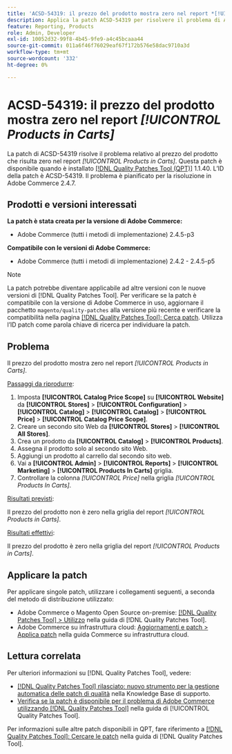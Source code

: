 ```yaml
---
title: 'ACSD-54319: il prezzo del prodotto mostra zero nel report *[!UICONTROL Products in Carts]*'
description: Applica la patch ACSD-54319 per risolvere il problema di Adobe Commerce in cui il prezzo del prodotto mostra zero nel report *[!UICONTROL Products in Carts]*
feature: Reporting, Products
role: Admin, Developer
exl-id: 10052d32-99f8-4b45-9fe9-a4c45bcaaa44
source-git-commit: 011a6f46f76029eaf67f172b576e58dac9710a3d
workflow-type: tm+mt
source-wordcount: '332'
ht-degree: 0%

---
```


# ACSD-54319: il prezzo del prodotto mostra zero nel report *[!UICONTROL Products in Carts]*

La patch di ACSD-54319 risolve il problema relativo al prezzo del prodotto che risulta zero nel report *[!UICONTROL Products in Carts]*. Questa patch è disponibile quando è installato [[!DNL Quality Patches Tool (QPT)]](https://experienceleague.adobe.com/en/docs/commerce-operations/tools/quality-patches-tool/quality-patches-tool-to-self-serve-quality-patches) 1.1.40. L’ID della patch è ACSD-54319. Il problema è pianificato per la risoluzione in Adobe Commerce 2.4.7.

## Prodotti e versioni interessati

**La patch è stata creata per la versione di Adobe Commerce:**

* Adobe Commerce (tutti i metodi di implementazione) 2.4.5-p3

**Compatibile con le versioni di Adobe Commerce:**

* Adobe Commerce (tutti i metodi di implementazione) 2.4.2 - 2.4.5-p5

>[!NOTE]
>
>La patch potrebbe diventare applicabile ad altre versioni con le nuove versioni di [!DNL Quality Patches Tool]. Per verificare se la patch è compatibile con la versione di Adobe Commerce in uso, aggiornare il pacchetto `magento/quality-patches` alla versione più recente e verificare la compatibilità nella pagina [[!DNL Quality Patches Tool]: Cerca patch](https://experienceleague.adobe.com/tools/commerce-quality-patches/index.html). Utilizza l’ID patch come parola chiave di ricerca per individuare la patch.

## Problema

Il prezzo del prodotto mostra zero nel report *[!UICONTROL Products in Carts]*.

<u>Passaggi da riprodurre</u>:

1. Imposta **[!UICONTROL Catalog Price Scope]** su **[!UICONTROL Website]** da **[!UICONTROL Stores]** > **[!UICONTROL Configuration]** > **[!UICONTROL Catalog]** > **[!UICONTROL Catalog]** > **[!UICONTROL Price]** > **[!UICONTROL Catalog Price Scope]**.
1. Creare un secondo sito Web da **[!UICONTROL Stores]** > **[!UICONTROL All Stores]**.
1. Crea un prodotto da **[!UICONTROL Catalog]** > **[!UICONTROL Products]**.
1. Assegna il prodotto solo al secondo sito Web.
1. Aggiungi un prodotto al carrello dal secondo sito web.
1. Vai a **[!UICONTROL Admin]** > **[!UICONTROL Reports]** > **[!UICONTROL Marketing]** > **[!UICONTROL Products In Carts]** griglia.
1. Controllare la colonna *[!UICONTROL Price]* nella griglia *[!UICONTROL Products In Carts]*.

<u>Risultati previsti</u>:

Il prezzo del prodotto non è zero nella griglia del report *[!UICONTROL Products in Carts]*.

<u>Risultati effettivi</u>:

Il prezzo del prodotto è zero nella griglia del report *[!UICONTROL Products in Carts]*.

## Applicare la patch

Per applicare singole patch, utilizzare i collegamenti seguenti, a seconda del metodo di distribuzione utilizzato:

* Adobe Commerce o Magento Open Source on-premise: [[!DNL Quality Patches Tool] > Utilizzo](/help/tools/quality-patches-tool/usage.md) nella guida di [!DNL Quality Patches Tool].
* Adobe Commerce su infrastruttura cloud: [Aggiornamenti e patch > Applica patch](https://experienceleague.adobe.com/docs/commerce-cloud-service/user-guide/develop/upgrade/apply-patches.html) nella guida Commerce su infrastruttura cloud.

## Lettura correlata

Per ulteriori informazioni su [!DNL Quality Patches Tool], vedere:

* [[!DNL Quality Patches Tool] rilasciato: nuovo strumento per la gestione automatica delle patch di qualità](https://experienceleague.adobe.com/en/docs/commerce-operations/tools/quality-patches-tool/quality-patches-tool-to-self-serve-quality-patches) nella Knowledge Base di supporto.
* [Verifica se la patch è disponibile per il problema di Adobe Commerce utilizzando  [!DNL Quality Patches Tool]](/help/tools/quality-patches-tool/patches-available-in-qpt/check-patch-for-magento-issue-with-magento-quality-patches.md) nella guida di [!UICONTROL Quality Patches Tool].


Per informazioni sulle altre patch disponibili in QPT, fare riferimento a [[!DNL Quality Patches Tool]: Cercare le patch](https://experienceleague.adobe.com/tools/commerce-quality-patches/index.html) nella guida di [!DNL Quality Patches Tool].
